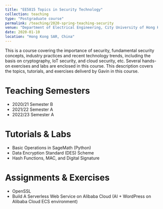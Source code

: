 ```yaml
---
title: "EE5815 Topics in Security Technology"
collection: teaching
type: "Postgraduate course"
permalink: /teaching/2020-spring-teaching-security
venue: "Department of Electrical Engineering, City University of Hong Kong"
date: 2020-01-10
location: "Hong Kong SAR, China"
---
```


This is a course covering the importance of security, fundamental security concepts, industry practices and recent technology trends, including the basis on cryptography, IoT security, and cloud security, etc. Several hands-on exercises and labs are enclosed in this course. This description covers the topics, tutorials, and exercises deliverd by Gavin in this course.

Teaching Semesters
======
- 2020/21 Semester B
- 2021/22 Semester A
- 2022/23 Semester A

Tutorials & Labs
======
- Basic Operations in SageMath (Python)
- Data Encryption Standard (DES) Scheme
- Hash Functions, MAC, and Digital Signature

Assignments & Exercises
======
- OpenSSL
- Build A Serverless Web Service on Alibaba Cloud (AI + WordPress on Alibaba Cloud ECS environment)